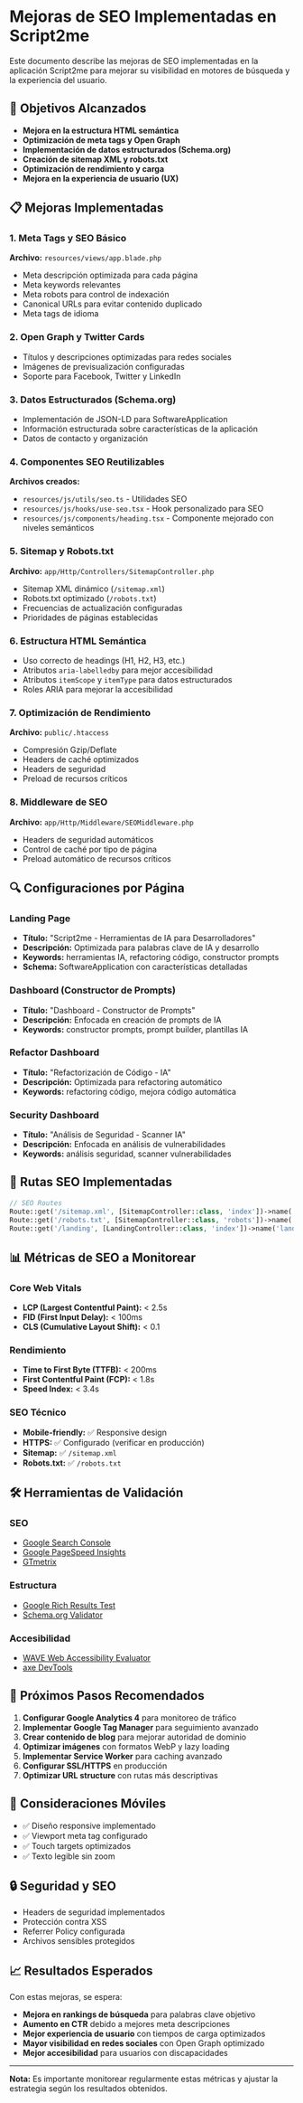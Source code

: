 # Mejoras de SEO Implementadas en Script2me

Este documento describe las mejoras de SEO implementadas en la aplicación Script2me para mejorar su visibilidad en motores de búsqueda y la experiencia del usuario.

## 🎯 Objetivos Alcanzados

- **Mejora en la estructura HTML semántica**
- **Optimización de meta tags y Open Graph**
- **Implementación de datos estructurados (Schema.org)**
- **Creación de sitemap XML y robots.txt**
- **Optimización de rendimiento y carga**
- **Mejora en la experiencia de usuario (UX)**

## 📋 Mejoras Implementadas

### 1. Meta Tags y SEO Básico

**Archivo:** `resources/views/app.blade.php`

- Meta descripción optimizada para cada página
- Meta keywords relevantes
- Meta robots para control de indexación
- Canonical URLs para evitar contenido duplicado
- Meta tags de idioma

### 2. Open Graph y Twitter Cards

- Títulos y descripciones optimizadas para redes sociales
- Imágenes de previsualización configuradas
- Soporte para Facebook, Twitter y LinkedIn

### 3. Datos Estructurados (Schema.org)

- Implementación de JSON-LD para SoftwareApplication
- Información estructurada sobre características de la aplicación
- Datos de contacto y organización

### 4. Componentes SEO Reutilizables

**Archivos creados:**
- `resources/js/utils/seo.ts` - Utilidades SEO
- `resources/js/hooks/use-seo.tsx` - Hook personalizado para SEO
- `resources/js/components/heading.tsx` - Componente mejorado con niveles semánticos

### 5. Sitemap y Robots.txt

**Archivo:** `app/Http/Controllers/SitemapController.php`

- Sitemap XML dinámico (`/sitemap.xml`)
- Robots.txt optimizado (`/robots.txt`)
- Frecuencias de actualización configuradas
- Prioridades de páginas establecidas

### 6. Estructura HTML Semántica

- Uso correcto de headings (H1, H2, H3, etc.)
- Atributos `aria-labelledby` para mejor accesibilidad
- Atributos `itemScope` y `itemType` para datos estructurados
- Roles ARIA para mejorar la accesibilidad

### 7. Optimización de Rendimiento

**Archivo:** `public/.htaccess`

- Compresión Gzip/Deflate
- Headers de caché optimizados
- Headers de seguridad
- Preload de recursos críticos

### 8. Middleware de SEO

**Archivo:** `app/Http/Middleware/SEOMiddleware.php`

- Headers de seguridad automáticos
- Control de caché por tipo de página
- Preload automático de recursos críticos

## 🔍 Configuraciones por Página

### Landing Page
- **Título:** "Script2me - Herramientas de IA para Desarrolladores"
- **Descripción:** Optimizada para palabras clave de IA y desarrollo
- **Keywords:** herramientas IA, refactoring código, constructor prompts
- **Schema:** SoftwareApplication con características detalladas

### Dashboard (Constructor de Prompts)
- **Título:** "Dashboard - Constructor de Prompts"
- **Descripción:** Enfocada en creación de prompts de IA
- **Keywords:** constructor prompts, prompt builder, plantillas IA

### Refactor Dashboard
- **Título:** "Refactorización de Código - IA"
- **Descripción:** Optimizada para refactoring automático
- **Keywords:** refactoring código, mejora código automática

### Security Dashboard
- **Título:** "Análisis de Seguridad - Scanner IA"
- **Descripción:** Enfocada en análisis de vulnerabilidades
- **Keywords:** análisis seguridad, scanner vulnerabilidades

## 🚀 Rutas SEO Implementadas

```php
// SEO Routes
Route::get('/sitemap.xml', [SitemapController::class, 'index'])->name('sitemap');
Route::get('/robots.txt', [SitemapController::class, 'robots'])->name('robots');
Route::get('/landing', [LandingController::class, 'index'])->name('landing.alt');
```

## 📊 Métricas de SEO a Monitorear

### Core Web Vitals
- **LCP (Largest Contentful Paint):** < 2.5s
- **FID (First Input Delay):** < 100ms
- **CLS (Cumulative Layout Shift):** < 0.1

### Rendimiento
- **Time to First Byte (TTFB):** < 200ms
- **First Contentful Paint (FCP):** < 1.8s
- **Speed Index:** < 3.4s

### SEO Técnico
- **Mobile-friendly:** ✅ Responsive design
- **HTTPS:** ✅ Configurado (verificar en producción)
- **Sitemap:** ✅ `/sitemap.xml`
- **Robots.txt:** ✅ `/robots.txt`

## 🛠️ Herramientas de Validación

### SEO
- [Google Search Console](https://search.google.com/search-console)
- [Google PageSpeed Insights](https://pagespeed.web.dev/)
- [GTmetrix](https://gtmetrix.com/)

### Estructura
- [Google Rich Results Test](https://search.google.com/test/rich-results)
- [Schema.org Validator](https://validator.schema.org/)

### Accesibilidad
- [WAVE Web Accessibility Evaluator](https://wave.webaim.org/)
- [axe DevTools](https://www.deque.com/axe/devtools/)

## 📝 Próximos Pasos Recomendados

1. **Configurar Google Analytics 4** para monitoreo de tráfico
2. **Implementar Google Tag Manager** para seguimiento avanzado
3. **Crear contenido de blog** para mejorar autoridad de dominio
4. **Optimizar imágenes** con formatos WebP y lazy loading
5. **Implementar Service Worker** para caching avanzado
6. **Configurar SSL/HTTPS** en producción
7. **Optimizar URL structure** con rutas más descriptivas

## 📱 Consideraciones Móviles

- ✅ Diseño responsive implementado
- ✅ Viewport meta tag configurado
- ✅ Touch targets optimizados
- ✅ Texto legible sin zoom

## 🔒 Seguridad y SEO

- Headers de seguridad implementados
- Protección contra XSS
- Referrer Policy configurada
- Archivos sensibles protegidos

## 📈 Resultados Esperados

Con estas mejoras, se espera:

- **Mejora en rankings de búsqueda** para palabras clave objetivo
- **Aumento en CTR** debido a mejores meta descripciones
- **Mejor experiencia de usuario** con tiempos de carga optimizados
- **Mayor visibilidad en redes sociales** con Open Graph optimizado
- **Mejor accesibilidad** para usuarios con discapacidades

---

**Nota:** Es importante monitorear regularmente estas métricas y ajustar la estrategia según los resultados obtenidos.
